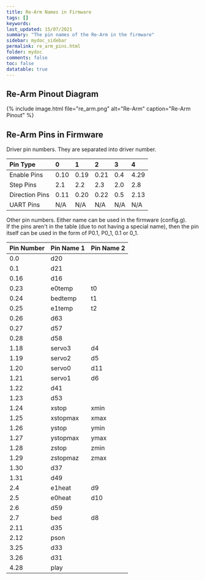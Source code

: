 ```yaml
---
title: Re-Arm Names in Firmware
tags: []
keywords: 
last_updated: 15/07/2021
summary: "The pin names of the Re-Arm in the firmware"
sidebar: mydoc_sidebar
permalink: re_arm_pins.html
folder: mydoc
comments: false
toc: false
datatable: true
---
```


## Re-Arm Pinout Diagram

{% include image.html file="re_arm.png" alt="Re-Arm" caption="Re-Arm Pinout" %}

## Re-Arm Pins in Firmware

Driver pin numbers. They are separated into driver number.

<div class="datatable-begin"></div>

|Pin Type|0|1|2|3|4|
| :------------- |:-------------|:-------------|:-------------|:-------------|:-------------|
|Enable Pins|0.10|0.19|0.21|0.4|4.29|
|Step Pins|2.1|2.2|2.3|2.0|2.8|
|Direction Pins|0.11|0.20|0.22|0.5|2.13|
|UART Pins|N/A|N/A|N/A|N/A|N/A|

<div class="datatable-end"></div>

Other pin numbers. Either name can be used in the firmware (config.g).  
If the pins aren't in the table (due to not having a special name), then the pin itself can be used in the form of P0.1, P0_1, 0.1 or 0_1.  

<div class="datatable-begin"></div>

|Pin Number|Pin Name 1|Pin Name 2|
| :------------- |:-------------|:-------------|
|0.0|d20||
|0.1|d21||
|0.16|d16||
|0.23|e0temp|t0|
|0.24|bedtemp|t1|
|0.25|e1temp|t2|
|0.26|d63||
|0.27|d57||
|0.28|d58||
|1.18|servo3|d4|
|1.19|servo2|d5|
|1.20|servo0|d11|
|1.21|servo1|d6|
|1.22|d41||
|1.23|d53||
|1.24|xstop|xmin|
|1.25|xstopmax|xmax|
|1.26|ystop|ymin|
|1.27|ystopmax|ymax|
|1.28|zstop|zmin|
|1.29|zstopmaz|zmax|
|1.30|d37||
|1.31|d49||
|2.4|e1heat|d9|
|2.5|e0heat|d10|
|2.6|d59||
|2.7|bed|d8|
|2.11|d35||
|2.12|pson||
|3.25|d33||
|3.26|d31||
|4.28|play||

<div class="datatable-end"></div>